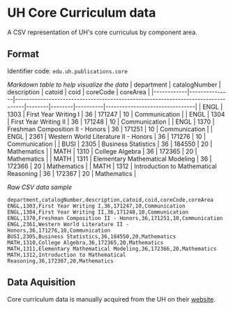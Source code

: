 # UH Core Curriculum data

A CSV representation of UH's core curriculus by component area.

## Format

Identifier code: `edu.uh.publications.core`

*Markdown table to help visualize the data*
| department | catalogNumber | description                                                                     | catoid | coid   | coreCode | coreArea                       |
|------------|---------------|---------------------------------------------------------------------------------|--------|--------|----------|--------------------------------|
| ENGL       | 1303          | First Year Writing I                                                            | 36     | 171247 | 10       | Communication                  |
| ENGL       | 1304          | First Year Writing II                                                           | 36     | 171248 | 10       | Communication                  |
| ENGL       | 1370          | Freshman Composition II - Honors                                                | 36     | 171251 | 10       | Communication                  |
| ENGL       | 2361          | Western World Literature II - Honors                                            | 36     | 171276 | 10       | Communication                  |
| BUSI       | 2305          | Business Statistics                                                             | 36     | 184550 | 20       | Mathematics                    |
| MATH       | 1310          | College Algebra                                                                 | 36     | 172365 | 20       | Mathematics                    |
| MATH       | 1311          | Elementary Mathematical Modeling                                                | 36     | 172366 | 20       | Mathematics                    |
| MATH       | 1312          | Introduction to Mathematical Reasoning                                          | 36     | 172367 | 20       | Mathematics                    |

*Raw CSV data sample*
```csv
department,catalogNumber,description,catoid,coid,coreCode,coreArea
ENGL,1303,First Year Writing I,36,171247,10,Communication
ENGL,1304,First Year Writing II,36,171248,10,Communication
ENGL,1370,Freshman Composition II - Honors,36,171251,10,Communication
ENGL,2361,Western World Literature II - Honors,36,171276,10,Communication
BUSI,2305,Business Statistics,36,184550,20,Mathematics
MATH,1310,College Algebra,36,172365,20,Mathematics
MATH,1311,Elementary Mathematical Modeling,36,172366,20,Mathematics
MATH,1312,Introduction to Mathematical Reasoning,36,172367,20,Mathematics
```

## Data Aquisition

Core curriculum data is manually acquired from the UH on their [website](http://publications.uh.edu/content.php?catoid=36&navoid=13119).
